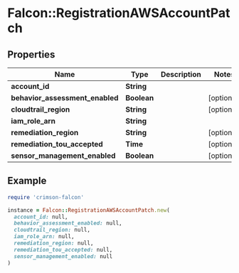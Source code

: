 # Falcon::RegistrationAWSAccountPatch

## Properties

| Name | Type | Description | Notes |
| ---- | ---- | ----------- | ----- |
| **account_id** | **String** |  |  |
| **behavior_assessment_enabled** | **Boolean** |  | [optional] |
| **cloudtrail_region** | **String** |  | [optional] |
| **iam_role_arn** | **String** |  |  |
| **remediation_region** | **String** |  | [optional] |
| **remediation_tou_accepted** | **Time** |  | [optional] |
| **sensor_management_enabled** | **Boolean** |  | [optional] |

## Example

```ruby
require 'crimson-falcon'

instance = Falcon::RegistrationAWSAccountPatch.new(
  account_id: null,
  behavior_assessment_enabled: null,
  cloudtrail_region: null,
  iam_role_arn: null,
  remediation_region: null,
  remediation_tou_accepted: null,
  sensor_management_enabled: null
)
```


